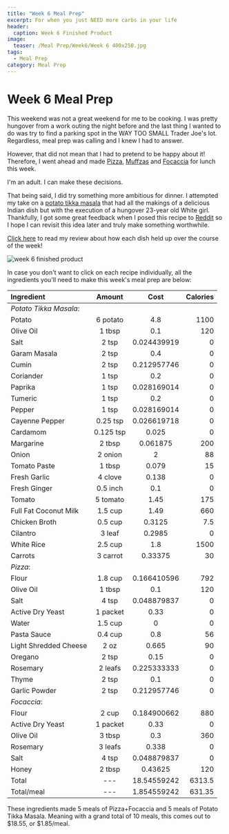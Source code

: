 ```yaml
---
title: "Week 6 Meal Prep"
excerpt: For when you just NEED more carbs in your life
header:
  caption: Week 6 Finished Product
image:
  teaser: /Meal Prep/Week6/Week 6 400x250.jpg
tags: 
  - Meal Prep
category: Meal Prep
---
```


# Week 6 Meal Prep

This weekend was not a great weekend for me to be cooking. I was pretty hungover from a work outing the night before and the last thing I wanted to do was try to find a parking spot in the WAY TOO SMALL Trader Joe's lot. Regardless, meal prep was calling and I knew I had to answer. 

However, that did not mean that I had to pretend to be happy about it! Therefore, I went ahead and made [Pizza](http://underwriteyourlife.com/recipe/Pizza/), [Muffzas](http://underwriteyourlife.com/recipe%20failure/Muffzas/) and [Focaccia](http://underwriteyourlife.com/recipe/RosemaryFocaccia/) for lunch this week. 

I'm an adult. I can make these decisions. 

That being said, I did try something more ambitious for dinner. I attempted my take on a [potato tikka masala](http://underwriteyourlife.com/recipe%20failure/PotatoTikkaMasala/) that had all the makings of a delicious Indian dish but with the execution of a hungover 23-year old White girl. Thankfully, I got some great feedback when I posed this recipe to [Reddit](https://www.reddit.com/r/MealPrepSunday/comments/780gey/week_6_22meal_1300_kcal/) so I hope I can revisit this idea later and truly make something worthwhile. 

[Click here](http://underwriteyourlife.com/meal%20prep/Week6Evaluation/) to read my review about how each dish held up over the course of the week!

![week 6 finished product](https://github.com/underwriteyourlife/underwriteyourlife.github.io/blob/master/images/Meal%20Prep/Week6/Final%20(75%20percent).jpg?raw=true "Week 6 Finished Meal Prep")

In case you don't want to click on each recipe individually, all the ingredients you'll need to make this week's meal prep are below:

**Ingredient** | **Amount** | **Cost** |   **Calories**
|:------------- |:-------------:| :-----:|   -----:|
*Potato Tikka Masala*:	|	|		|						
Potato	|	6	potato	|	4.8	|	1100
Olive Oil	|	1	tbsp	|	0.1	|	120
Salt	|	2	tsp	|	0.024439919	|	0
Garam Masala	|	2	tsp	|	0.4	|	0
Cumin	|	2	tsp	|	0.212957746	|	0
Coriander	|	1	tsp	|	0.2	|	0
Paprika	|	1	tsp	|	0.028169014	|	0
Tumeric	|	1	tsp	|	0.2	|	0
Pepper	|	1	tsp	|	0.028169014	|	0
Cayenne Pepper	|	0.25	tsp	|	0.026619718	|	0
Cardamom	|	0.125	tsp	|	0.025	|	0
Margarine	|	2	tbsp	|	0.061875	|	200
Onion	|	2	onion	|	2	|	88
Tomato Paste	|	1	tbsp	|	0.079	|	15
Fresh Garlic	|	4	clove	|	0.138	|	0
Fresh Ginger	|	0.5	inch	|	0.1	|	0
Tomato	|	5	tomato	|	1.45	|	175
Full Fat Coconut Milk	|	1.5	cup	|	1.49	|	660
Chicken Broth	|	0.5	cup	|	0.3125	|	7.5
Cilantro	|	3	leaf	|	0.2985	|	0
White Rice	|	2.5	cup	|	1.8	|	1500
Carrots	|	3	carrot	|	0.33375	|	30
*Pizza*:	|			|		|	
Flour	|	1.8	cup	|	0.166410596	|	792
Olive Oil	|	1	tbsp	|	0.1	|	120
Salt	|	4	tsp	|	0.048879837	|	0
Active Dry Yeast	|	1	packet	|	0.33	|	0
Water	|	1.5	cup	|	0	|	0
Pasta Sauce	|	0.4	cup	|	0.8	|	56
Light Shredded Cheese	|	2	oz	|	0.665	|	90
Oregano	|	2	tsp	|	0.15	|	0
Rosemary	|	2	leafs	|	0.225333333	|	0
Thyme	|	2	tsp	|	0.1	|	0
Garlic Powder	|	2	tsp	|	0.212957746	|	0
*Focaccia*:	|			|		|	
Flour	|	2	cup	|	0.184900662	|	880
Active Dry Yeast	|	1	packet	|	0.33	|	0
Olive Oil	|	3	tbsp	|	0.3	|	360
Rosemary	|	3	leafs	|	0.338	|	0
Salt	|	4	tsp	|	0.048879837	|	0
Honey	|	2	tbsp	|	0.43625	|	120
Total	|	---		|	18.54559242	|	6313.5
Total/meal	|	---		|	1.854559242	|	631.35

These ingredients made 5 meals of Pizza+Focaccia and 5 meals of Potato Tikka Masala. Meaning with a grand total of 10 meals, this comes out to $18.55, or $1.85/meal.
